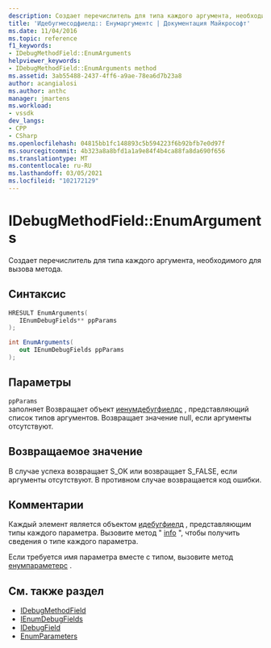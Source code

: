 ```yaml
---
description: Создает перечислитель для типа каждого аргумента, необходимого для вызова метода.
title: 'Идебугмесодфиелд:: Енумаргументс | Документация Майкрософт'
ms.date: 11/04/2016
ms.topic: reference
f1_keywords:
- IDebugMethodField::EnumArguments
helpviewer_keywords:
- IDebugMethodField::EnumArguments method
ms.assetid: 3ab55488-2437-4ff6-a9ae-78ea6d7b23a8
author: acangialosi
ms.author: anthc
manager: jmartens
ms.workload:
- vssdk
dev_langs:
- CPP
- CSharp
ms.openlocfilehash: 04815bb1fc148893c5b594223f6b92bfb7e0d97f
ms.sourcegitcommit: 4b323a8a8bfd1a1a9e84f4b4ca88fa8da690f656
ms.translationtype: MT
ms.contentlocale: ru-RU
ms.lasthandoff: 03/05/2021
ms.locfileid: "102172129"
---
```

# <a name="idebugmethodfieldenumarguments"></a>IDebugMethodField::EnumArguments
Создает перечислитель для типа каждого аргумента, необходимого для вызова метода.

## <a name="syntax"></a>Синтаксис

```cpp
HRESULT EnumArguments( 
   IEnumDebugFields** ppParams
);
```

```csharp
int EnumArguments(
   out IEnumDebugFields ppParams
);
```

## <a name="parameters"></a>Параметры
`ppParams`\
заполняет Возвращает объект [иенумдебугфиелдс](../../../extensibility/debugger/reference/ienumdebugfields.md) , представляющий список типов аргументов. Возвращает значение null, если аргументы отсутствуют.

## <a name="return-value"></a>Возвращаемое значение
 В случае успеха возвращает S_OK или возвращает S_FALSE, если аргументы отсутствуют. В противном случае возвращается код ошибки.

## <a name="remarks"></a>Комментарии
 Каждый элемент является объектом [идебугфиелд](../../../extensibility/debugger/reference/idebugfield.md) , представляющим типы каждого параметра. Вызовите метод " [info](../../../extensibility/debugger/reference/idebugfield-getinfo.md) ", чтобы получить сведения о типе каждого параметра.

 Если требуется имя параметра вместе с типом, вызовите метод [енумпараметерс](../../../extensibility/debugger/reference/idebugmethodfield-enumparameters.md) .

## <a name="see-also"></a>См. также раздел
- [IDebugMethodField](../../../extensibility/debugger/reference/idebugmethodfield.md)
- [IEnumDebugFields](../../../extensibility/debugger/reference/ienumdebugfields.md)
- [IDebugField](../../../extensibility/debugger/reference/idebugfield.md)
- [EnumParameters](../../../extensibility/debugger/reference/idebugmethodfield-enumparameters.md)
